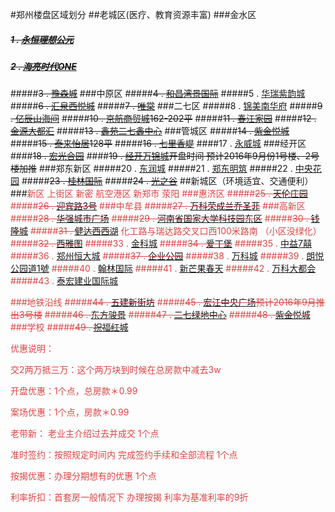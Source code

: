 #郑州楼盘区域划分
##老城区(医疗、教育资源丰富)
###金水区
##### ~~1 . [永恒理想公元](http://lixianggongyuanyh.fang.com/house/2510738767/housedetail.htm)~~
##### ~~2 . [海亮时代ONE](http://hailiangshidaione.fang.com/)~~
#####~~3 . [豫森城](http://yusencheng.fang.com/)~~
###中原区
#####~~4 . [和昌湾景国际](http://wanjingguojihc.fang.com/)~~
#####5 . [华瑞紫韵城](http://ziyunchenghr.fang.com/)
#####~~6 . [汇泉西悦城](http://xiyuechenghq.fang.com/house/2510769845/housedetail.htm)~~
#####~~7 . [唯棠](http://weitang0371.fang.com/house/2510147265/housedetail.htm)~~
###二七区
#####8 . [锦美南华府](http://nanhuafujm.fang.com/)
#####~~9 . [亿辰山海间](http://yichenshanhaijian.fang.com/)~~
#####~~10 . [京航商贸城](http://jinghangdayuecheng.fang.com/)162-202平~~
#####~~11 . [春江家园](http://chunjiangjiayuan0371.fang.com/)~~
#####~~12 . [金源大都汇](http://daduhuijy.fang.com/)~~
#####~~13 . [鑫苑二七鑫中心](http://xinyuanxinjia.fang.com/)~~
###管城区
#####~~14 . [紫金悦城](http://zijinyuecheng.fang.com/)~~
#####~~15 . [泰来怡居](http://tailaiyiju.fang.com/)128平~~
#####~~16 . [七里香堤](http://qilixiangdi0371.fang.com/)~~
####17 . [永威城](http://yongweicheng.fang.com/)
###经开区
####~~18 . [宏光合园](http://hongguangheyuan.fang.com/)~~
####~~19 . [经开万锦城](http://wanjinchengjk.fang.com/house/2510819753/housedetail.htm)开盘时间 预计2016年9月份1号楼、2号楼加推~~
###郑东新区
#####20 . [东润城](http://dongruncheng.fang.com/)
#####21 . [郑东明筑](http://zhengdongmingzhu.fang.com/)
#####22 . [中央花园](http://zhongyanghuayuan0371.fang.com/)
#####~~23 . [桂林国际](http://jialinbincheng.fang.com/?from=xfmap_xfgg)~~
#####~~24 . [光之谷](http://guangzhigu.fang.com/house/2510147285/housedetail.htm)~~
##新城区（环境适宜、交通便利）
###<font color="DD4444">新区  上街区  新密  航空港区  新郑市  荥阳
###惠济区
#####~~25 . [天伦庄园](http://tianlunzhuangyuan0371.fang.com/)~~
#####~~26 . [迎宾路3号](http://tiandishanshuijian.fang.com/)~~
###中牟县
#####~~27 . [万科荣成兰乔圣菲](http://lanqiaoshengfeiwkrc.fang.com/)~~
###高新区  
#####~~28 . [华强城市广场](http://chengshiguangchanghq.fang.com/)~~
#####~~29 . [河南省国家大学科技园东区](http://hnsgjdxkjy.fang.com/)~~
#####~~30 . [钱隆城](http://qianlongcheng.fang.com/)~~
#####~~31 . [健达西西湖](http://xixihujd.fang.com/)~~
化工路与瑞达路交叉口西100米路南  （小区没绿化）
#####~~32 . [西雅图](http://xiyatu0371.fang.com/)~~
#####33 . [金科城](http://jinkecheng0371.fang.com/)
#####~~34 . [爱丁堡](http://aidingbao0371.fang.com/)~~
#####35 . [中益7囍](http://zhongyi7xi.fang.com/)
#####36 . [郑州恒大城](http://hengdachengzz.fang.com/)
#####~~37 . [企业公园](http://newhouse.zz.fang.com/house/2510723033.htm)~~
#####38 . [万科城](http://wankecheng0371.fang.com/)
#####39 . [朗悦公园道1號](http://gongyuandaoyihao0371.fang.com/house/2510738699/dongtai/1425085.htm)
#####40 . [翰林国际](http://hanlinguojicheng.fang.com)
#####41 . [新芒果春天](http://xinmangguochuntian.fang.com)
#####42 . [万科大都会](http://daduhuiwk0371.fang.com)
#####43 . [泰宏建业国际城](http://guojichengthjy.fang.com)


###地铁沿线
#####~~44 . [五建新街坊](http://xinjiefangwj.fang.com/)~~
#####~~45 . [宏江中央广场](http://zhongyangguangchanghj0371.fang.com/)预计2016年9月推出3号楼~~
#####~~46 . [东方骏景](http://dongfangjunjing0371.fang.com/)~~
#####~~47 . [二七绿地中心](http://lvdizhongxineq.fang.com/)~~
#####~~48 . [紫金悦城](http://zijinyuecheng.fang.com/)~~
###学校
#####~~49 . [祝福红城](http://zhufuhongcheng.fang.com/house/2510717739/housedetail.htm)~~

优惠说明：

交2两万抵三万：这个两万块到时候在总房款中减去3w 

开盘优惠：1个点，总房款＊0.99

案场优惠：1个点，房款＊0.99

老带新： 老业主介绍过去并成交  1个点 

准时签约：按照规定时间内 完成签约手续和全部流程  1个点

按揭优惠：办理分期想有的优惠  1个点

利率折扣：首套房一般情况下  办理按揭 利率为基准利率的9折 











